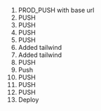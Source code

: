1. PROD_PUSH with base url
2. PUSH
3. PUSH
4. PUSH
5. PUSH
6. Added tailwind
7. Added tailwind
8. PUSH
9. Push
10. PUSH
11. PUSH
12. PUSH
13. Deploy

    
